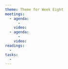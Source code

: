 ```yaml
---
theme: Theme for Week Eight
meetings: 
  - agenda:
      -
    video:
  - agenda:
      -
    video:
readings:
  -
tasks:
  -
---
```

